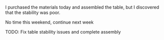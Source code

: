 I purchased the materials today and assembled the table, but I discovered that the stability was poor.

No time this weekend, continue next week

TODO: Fix table stability issues and complete assembly
